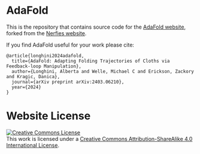 # AdaFold

This is the repository that contains source code for the [AdaFold website](https://adafold.github.io), forked from the [Nerfies website](https://nerfies.github.io).

If you find AdaFold useful for your work please cite:
```
@article{longhini2024adafold,
  title={AdaFold: Adapting Folding Trajectories of Cloths via Feedback-loop Manipulation},
  author={Longhini, Alberta and Welle, Michael C and Erickson, Zackory and Kragic, Danica},
  journal={arXiv preprint arXiv:2403.06210},
  year={2024}
}
```

# Website License
<a rel="license" href="http://creativecommons.org/licenses/by-sa/4.0/"><img alt="Creative Commons License" style="border-width:0" src="https://i.creativecommons.org/l/by-sa/4.0/88x31.png" /></a><br />This work is licensed under a <a rel="license" href="http://creativecommons.org/licenses/by-sa/4.0/">Creative Commons Attribution-ShareAlike 4.0 International License</a>.
